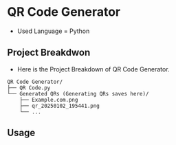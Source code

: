 # QR Code Generator
- Used Language = Python
## Project Breakdwon
- Here is the Project Breakdown of QR Code Generator.
```
QR Code Generator/
├── QR Code.py
└── Generated QRs (Generating QRs saves here)/
    ├── Example.com.png
    ├── qr_20250102_195441.png
    └── ...

```
## Usage

  ```
